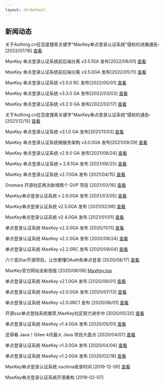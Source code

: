 ```yaml
---
layout: zh/default
---
```

<h2>新闻动态</h2>
关于Authing.cn在百度搜索关键字“MaxKey单点登录认证系统”侵权的进展通告-[2022/07/16] 
<a href="/zh/about/licenses_zqjy_2207.html" target="_blank">查看</a>
<br/>

MaxKey 单点登录认证系统前后端分离 v3.5.1GA 发布[2022/06/01] 
<a href="https://www.oschina.net/news/199127/maxkey-3-5-ga-released" target="_blank">查看</a>
<br/>

MaxKey 单点登录认证系统前后端分离 v3.5.0GA 发布[2022/05/11] 
<a href="https://www.oschina.net/news/195215/maxkey-3-5-0-ga" target="_blank">查看</a>
<br/>

MaxKey 单点登录认证系统 v3.5.0 RC 发布[2022/05/01] 
<a href="https://www.oschina.net/news/193842/maxkey-3-5-0-rc-released" target="_blank">查看</a>
<br/>

MaxKey 单点登录认证系统 v3.3.0 GA 发布[2022/03/03] 
<a href="https://www.oschina.net/news/184825" target="_blank">查看</a>
<br/>

MaxKey 单点登录认证系统 v3.2.0 GA 发布[2022/02/17] 
<a href="https://www.oschina.net/news/182808/maxkey-3-3-2-ga" target="_blank">查看</a>
<br/>

关于Authing.cn在百度搜索关键字“MaxKey单点登录认证系统”侵权的通告-[2021/12/15] 
<a href="/zh/about/licenses_zqjy.html" target="_blank">查看</a>
<br/>

MaxKey 单点登录认证系统 v3.1.0 GA 发布[2021/11/03] 
<a href="https://www.oschina.net/news/167060/maxkey-3-1-0-ga-released" target="_blank">查看</a>
<br/>

MaxKey 单点登录认证系统微服务架构 v3.0.0GA 发布[2021/09/29] 
<a href="https://www.oschina.net/news/162238/maxkey-3-0-0-ga" target="_blank">查看</a>
<br/>

MaxKey 单点登录认证系统 v2.9.0 GA 发布[2021/08/24] 
<a href="https://www.oschina.net/news/157023/maxkey-2-9-0-ga" target="_blank">查看</a>
<br/>

MaxKey 单点登录认证系统 v 2.8.1GA 发布 [2021/06/25] 
<a href="https://www.oschina.net/news/147646/maxkey-2-8-1-ga" target="_blank">查看</a>
<br/>

MaxKey 单点登录认证系统 v2.7.0GA 发布 [2021/04/15] 
<a href="https://www.oschina.net/news/137556/maxkey-2-7-0-ga" target="_blank">查看</a>
<br/>

Dromara 开源社区再次新增两个 GVP 项目 [2021/03/16] 
<a href="https://www.oschina.net/news/133311/dromara-news" target="_blank">查看</a>
<br/>

MaxKey单点登录认证系统 v 2.6.0GA 发布 [2021/03/05] 
<a href="https://www.oschina.net/news/131947/maxkey-2-6-0-ga" target="_blank">查看</a>
<br/>

MaxKey单点登录认证系统  v2.5.0GA  发布 [2021/02/06] 
<a href="https://www.oschina.net/search?scope=news&q=maxkey&days=0&onlytitle=0&sort_by_time=1" target="_blank">查看</a>
<br/>

MaxKey单点登录认证系统  v2.4.0GA  发布 [2021/01/01] 
<a href="https://www.oschina.net/search?scope=news&q=maxkey&days=0&onlytitle=0&sort_by_time=1" target="_blank">查看</a>
<br/>

单点登录认证系统 MaxKey v2.3.0GA  发布 [2020/11/11] 
<a href="https://www.oschina.net/news/120328/maxkey-2-3-0-released" target="_blank">查看</a> <br/>

单点登录认证系统 MaxKey v2.2.0GA  发布 [2020/09/24] 
<a href="https://my.oschina.net/u/4420055/blog/4641359" target="_blank">查看</a><br/>

单点登录认证系统 MaxKey v2.2.0RC  发布 [2020/09/04] 
<a href="https://www.oschina.net/news/118371/maxkey-2-2-0-rc-released" target="_blank">查看</a> <br/>

六个高Star开源项目，让你更懂OAuth和单点登录 [2020/08/17] 
<a href="https://www.bilibili.com/read/cv7206185/" target="_blank">查看</a><br/>

MaxKey官方网站全新改版 [2020/08/06] 
<a href="https://www.maxkey.top" target="_blank">MaxKey.top</a><br/>

单点登录认证系统 MaxKey v2.1.0GA  发布 [2020/08/01] 
<a href="https://www.oschina.net/news/117724/maxkey-2-1-0-ga-released" target="_blank">查看</a><br/>

单点登录认证系统 MaxKey v2.0.0GA  发布 [2020/07/13] 
<a href="https://www.oschina.net/news/117142/maxkey-2-0-0-ga-released" target="_blank">查看</a><br/>

单点登录认证系统 MaxKey v2.0.0RC1 发布 [2020/06/01] 
<a href="https://www.oschina.net/news/116082/maxkey-2-0-0-rc1-released" target="_blank">查看</a><br/>

开源sso单点登陆系统推荐,MaxKey社区努力进步中 [2020/05/20]
<a href="https://blog.csdn.net/netsec_steven/article/details/106230338">查看</a><br/>

单点登录认证系统 MaxKey v1.4.0GA  发布 [2020/05/01] 
<a href="https://www.oschina.net/news/115416/maxkey-1-4-0-ga" target="_blank">查看</a><br/>

还得看 Java！Gitee 4月最火 Java 项目大盘点 [2020/04/07]
<a href="https://www.bilibili.com/read/cv6029156" target="_blank">查看</a><br/>

单点登录认证系统 MaxKey v1.3.0GA  发布 [2020/04/04] 
<a href="https://www.oschina.net/news/114633/maxkey-1-3-0-ga" target="_blank">查看</a><br/>

单点登录认证系统 MaxKey v1.2.0GA  发布 [2020/02/18] 
<a href="https://my.oschina.net/u/4420055/blog/3167682" target="_blank">查看</a><br/>

MaxKey单点登录认证系统 oschina收录时间 [2019-12-09]
<a href="https://www.oschina.net/p/maxkey" target="_blank">查看</a><br/>

MaxKey单点登录认证系统开源重构 [2019-02-07]